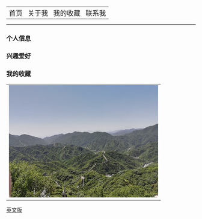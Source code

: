<html>
<head>
<table border="0">
	<tr>
		<td><font size="4"><a href="/index.html" style="text-decoration: none">首页</a></td>
		<td><font size="4"><a href="#" style="text-decoration: none">关于我</a></td>
		<td><font size="4"><a href="/MyFavorites/MyFavoritesIndex.html" style="text-decoration: none">我的收藏</a></td>
		<td><font size="4"><a href="#" style="text-decoration: none">联系我</a></td>
	</tr>
</table>
</head>
</html>

----

### 个人信息

### 兴趣爱好

### 我的收藏

<table border="0">
  <tr>
    <td width="100%">
      <img src="/image/changcheng.jpg" width="100%">
    </td>
  </tr>
</table>

<a href="/index-en.html">英文版</a>

